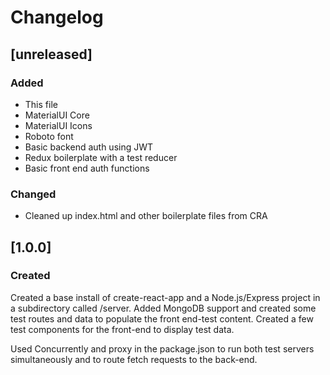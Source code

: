 # Changelog

## [unreleased]

### Added

- This file
- MaterialUI Core
- MaterialUI Icons
- Roboto font
- Basic backend auth using JWT
- Redux boilerplate with a test reducer
- Basic front end auth functions

### Changed

- Cleaned up index.html and other boilerplate files from CRA

## [1.0.0]

### Created

Created a base install of create-react-app and a Node.js/Express project in a
subdirectory called /server. Added MongoDB support and created some test
routes and data to populate the front end-test content. Created a few test
components for the front-end to display test data.

Used Concurrently and proxy in the package.json to run both test servers
simultaneously and to route fetch requests to the back-end.
